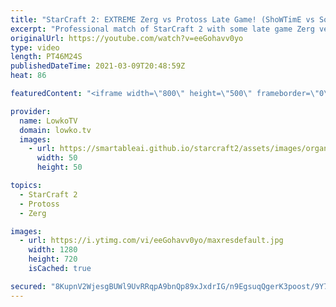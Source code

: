 ```yaml
---
title: "StarCraft 2: EXTREME Zerg vs Protoss Late Game! (ShoWTimE vs Solar)"
excerpt: "Professional match of StarCraft 2 with some late game Zerg versus Protoss between ShoWTimE and Solar.  Long Zerg versus Terran: https://youtu.be/LNKvSjzZXr8  Support my work on Patreon: http://www.patreon.com/lowkotv Become a YouTube member: https://lowko.tv/join  My second channel: http://lowko.tv/morelowko"
originalUrl: https://youtube.com/watch?v=eeGohavv0yo
type: video
length: PT46M24S
publishedDateTime: 2021-03-09T20:48:59Z
heat: 86

featuredContent: "<iframe width=\"800\" height=\"500\" frameborder=\"0\" src=\"https://www.youtube.com/embed/eeGohavv0yo\" allow=\"accelerometer; autoplay; encrypted-media; gyroscope; picture-in-picture\" allowfullscreen></iframe>"

provider:
  name: LowkoTV
  domain: lowko.tv
  images:
    - url: https://smartableai.github.io/starcraft2/assets/images/organizations/lowko.tv-50x50.jpg
      width: 50
      height: 50

topics:
  - StarCraft 2
  - Protoss
  - Zerg

images:
  - url: https://i.ytimg.com/vi/eeGohavv0yo/maxresdefault.jpg
    width: 1280
    height: 720
    isCached: true

secured: "8KupnV2WjesgBUWl9UvRRqpA9bnQp89xJxdrIG/n9EgsuqQgerK3poost/9Y7sdWYao0kNq2rMqB4B56XxHWaQXKfELgNhGmiiP7HOr5dddmvSRg/fV9j3L4KvgRTldnHObPTmcFfPrKOe4m4394ekX8uqifX6PFgXL/9NmW7+8L5jn+SGVcGoPr15fvu7fSj38x4/Zc9DyeV//1x+xurAazB5hkoR0EJOHOp1W7RYP25z0iBk+Y58XTUt9nmadQbmvphHZAVAWSIeqRvVePGcVBHp513u3JGnYvN6FTXBEHgwP188PrSA5mWl2kmoRAtnu0n/79dWlouPCkCsnReYqsfnx7ZTLN2PQmSYXY9Emm+oBWmODnK5Dhox+6UEIFUP6aEbUov45E1D0vvrwl/3eb3bvoz5xFjUCl8gx9XUA=;sb0GhYmJmKdoi6c3HuWUXg=="
---
```


